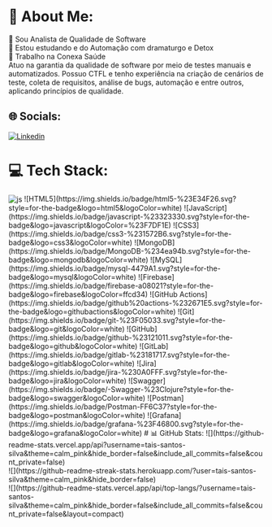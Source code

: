# 💫 About Me:
🐞 Sou Analista de Qualidade de Software<br>🌱 Estou estudando e do Automação com dramaturgo e Detox<br>👯 Trabalho na Conexa Saúde<br>Atuo na garantia da qualidade de software por meio de testes manuais e automatizados. Possuo CTFL e tenho experiência na criação de cenários de teste, coleta de requisitos, análise de bugs, automação e entre outros, aplicando princípios de qualidade.


## 🌐 Socials:
[![Linkedin](https://img.shields.io/badge/LinkedIn-0077B5?style=for-the-badge&logo=linkedin&logoColor=white)](https://www.linkedin.com/in/taís-santos-3202931b1)

# 💻 Tech Stack:
<img align="center" alt="js" src="https://img.shields.io/badge/MySQL-005C84?style=for-the-badge&logo=mysql&logoColor=white" />
![HTML5](https://img.shields.io/badge/html5-%23E34F26.svg?style=for-the-badge&logo=html5&logoColor=white) ![JavaScript](https://img.shields.io/badge/javascript-%23323330.svg?style=for-the-badge&logo=javascript&logoColor=%23F7DF1E) ![CSS3](https://img.shields.io/badge/css3-%231572B6.svg?style=for-the-badge&logo=css3&logoColor=white) ![MongoDB](https://img.shields.io/badge/MongoDB-%234ea94b.svg?style=for-the-badge&logo=mongodb&logoColor=white) ![MySQL](https://img.shields.io/badge/mysql-4479A1.svg?style=for-the-badge&logo=mysql&logoColor=white) ![Firebase](https://img.shields.io/badge/firebase-a08021?style=for-the-badge&logo=firebase&logoColor=ffcd34) ![GitHub Actions](https://img.shields.io/badge/github%20actions-%232671E5.svg?style=for-the-badge&logo=githubactions&logoColor=white) ![Git](https://img.shields.io/badge/git-%23F05033.svg?style=for-the-badge&logo=git&logoColor=white) ![GitHub](https://img.shields.io/badge/github-%23121011.svg?style=for-the-badge&logo=github&logoColor=white) ![GitLab](https://img.shields.io/badge/gitlab-%23181717.svg?style=for-the-badge&logo=gitlab&logoColor=white) ![Jira](https://img.shields.io/badge/jira-%230A0FFF.svg?style=for-the-badge&logo=jira&logoColor=white) ![Swagger](https://img.shields.io/badge/-Swagger-%23Clojure?style=for-the-badge&logo=swagger&logoColor=white) ![Postman](https://img.shields.io/badge/Postman-FF6C37?style=for-the-badge&logo=postman&logoColor=white) ![Grafana](https://img.shields.io/badge/grafana-%23F46800.svg?style=for-the-badge&logo=grafana&logoColor=white)
# 📊 GitHub Stats:
![](https://github-readme-stats.vercel.app/api?username=tais-santos-silva&theme=calm_pink&hide_border=false&include_all_commits=false&count_private=false)<br/>
![](https://github-readme-streak-stats.herokuapp.com/?user=tais-santos-silva&theme=calm_pink&hide_border=false)<br/>
![](https://github-readme-stats.vercel.app/api/top-langs/?username=tais-santos-silva&theme=calm_pink&hide_border=false&include_all_commits=false&count_private=false&layout=compact)

<!-- Proudly created with GPRM ( https://gprm.itsvg.in ) -->
